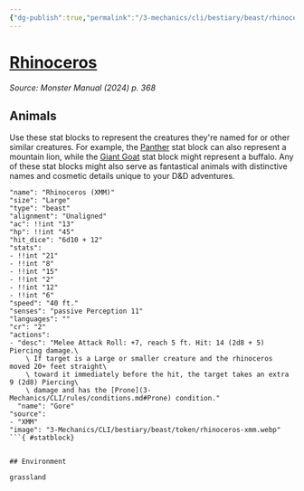 ```yaml
---
{"dg-publish":true,"permalink":"/3-mechanics/cli/bestiary/beast/rhinoceros-xmm/","tags":["ttrpg-cli/compendium/src/5e/xmm","ttrpg-cli/monster/cr/2","ttrpg-cli/monster/environment/grassland","ttrpg-cli/monster/size/large","ttrpg-cli/monster/type/beast"],"noteIcon":""}
---
```


# [Rhinoceros](3-Mechanics\CLI\bestiary\beast/rhinoceros-xmm.md)
*Source: Monster Manual (2024) p. 368*  

## Animals

Use these stat blocks to represent the creatures they're named for or other similar creatures. For example, the [Panther](3-Mechanics/CLI/bestiary/beast/panther-xmm.md) stat block can also represent a mountain lion, while the [Giant Goat](3-Mechanics/CLI/bestiary/beast/giant-goat-xmm.md) stat block might represent a buffalo. Any of these stat blocks might also serve as fantastical animals with distinctive names and cosmetic details unique to your D&D adventures.

```statblock
"name": "Rhinoceros (XMM)"
"size": "Large"
"type": "beast"
"alignment": "Unaligned"
"ac": !!int "13"
"hp": !!int "45"
"hit_dice": "6d10 + 12"
"stats":
- !!int "21"
- !!int "8"
- !!int "15"
- !!int "2"
- !!int "12"
- !!int "6"
"speed": "40 ft."
"senses": "passive Perception 11"
"languages": ""
"cr": "2"
"actions":
- "desc": "Melee Attack Roll: +7, reach 5 ft. Hit: 14 (2d8 + 5) Piercing damage.\
    \ If target is a Large or smaller creature and the rhinoceros moved 20+ feet straight\
    \ toward it immediately before the hit, the target takes an extra 9 (2d8) Piercing\
    \ damage and has the [Prone](3-Mechanics/CLI/rules/conditions.md#Prone) condition."
  "name": "Gore"
"source":
- "XMM"
"image": "3-Mechanics/CLI/bestiary/beast/token/rhinoceros-xmm.webp"
```{ #statblock}


## Environment

grassland